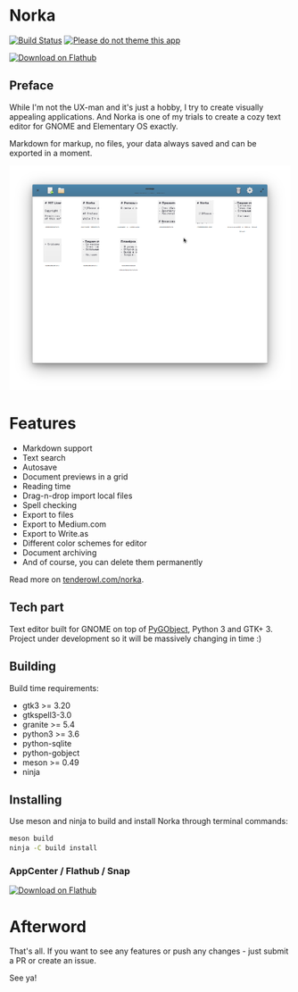 # Norka

[![Build Status](https://travis-ci.com/TenderOwl/Norka.svg?branch=master)](https://travis-ci.com/TenderOwl/Norka)
[![Please do not theme this app](https://stopthemingmy.app/badge.svg)](https://stopthemingmy.app) 

<a href="https://flathub.org/apps/details/com.github.tenderowl.norka" class="text-center"><img alt="Download on Flathub" src="https://flathub.org/assets/badges/flathub-badge-en.png" width="240"></a>

## Preface

While I'm not the UX-man and it's just a hobby, I try to create visually appealing applications. And Norka is one of my trials to create a cozy text editor for GNOME and Elementary OS exactly. 

Markdown for markup, no files, your data always saved and can be exported in a moment.

![Norka](data/screenshots/app_screenshot.png)

# Features

* Markdown support
* Text search
* Autosave
* Document previews in a grid
* Reading time
* Drag-n-drop import local files
* Spell checking
* Export to files
* Export to Medium.com
* Export to Write.as
* Different color schemes for editor
* Document archiving
* And of course, you can delete them permanently

Read more on [tenderowl.com/norka](https://tenderowl.com/norka).

## Tech part

Text editor built for GNOME on top of [PyGObject](https://pygobject.readthedocs.io/en/latest/), Python 3 and GTK+ 3. Project under development so it will be massively changing in time :)


## Building

Build time requirements:

- gtk3 >= 3.20
- gtkspell3-3.0
- granite >= 5.4
- python3 >= 3.6
- python-sqlite
- python-gobject
- meson >= 0.49
- ninja

## Installing

Use meson and ninja to build and install Norka through terminal commands:

```bash
meson build
ninja -C build install
```

### AppCenter / Flathub / Snap 

<a href="https://flathub.org/apps/details/com.github.tenderowl.norka" class="text-center"><img alt="Download on Flathub" src="https://flathub.org/assets/badges/flathub-badge-en.png" width="240"></a>

# Afterword

That's all. If you want to see any features or push any changes - just submit a PR or create an issue.

See ya!

